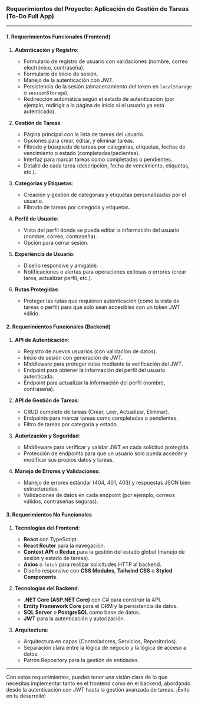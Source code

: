 ### Requerimientos del Proyecto: Aplicación de Gestión de Tareas (To-Do Full App)

---

#### 1. **Requerimientos Funcionales (Frontend)**

1. **Autenticación y Registro**:

   - Formulario de registro de usuario con validaciones (nombre, correo electrónico, contraseña).
   - Formulario de inicio de sesión.
   - Manejo de la autenticación con JWT.
   - Persistencia de la sesión (almacenamiento del token en `localStorage` o `sessionStorage`).
   - Redirección automática según el estado de autenticación (por ejemplo, redirigir a la página de inicio si el usuario ya está autenticado).

2. **Gestión de Tareas**:

   - Página principal con la lista de tareas del usuario.
   - Opciones para crear, editar, y eliminar tareas.
   - Filtrado y búsqueda de tareas por categorías, etiquetas, fechas de vencimiento o estado (completadas/pedientes).
   - Interfaz para marcar tareas como completadas o pendientes.
   - Detalle de cada tarea (descripción, fecha de vencimiento, etiquetas, etc.).

3. **Categorías y Etiquetas**:

   - Creación y gestión de categorías y etiquetas personalizadas por el usuario.
   - Filtrado de tareas por categoría y etiquetas.

4. **Perfil de Usuario**:

   - Vista del perfil donde se pueda editar la información del usuario (nombre, correo, contraseña).
   - Opción para cerrar sesión.

5. **Experiencia de Usuario**:

   - Diseño responsive y amigable.
   - Notificaciones o alertas para operaciones exitosas o errores (crear tarea, actualizar perfil, etc.).

6. **Rutas Protegidas**:
   - Proteger las rutas que requieren autenticación (como la vista de tareas o perfil) para que solo sean accesibles con un token JWT válido.

#### 2. **Requerimientos Funcionales (Backend)**

1. **API de Autenticación**:

   - Registro de nuevos usuarios (con validación de datos).
   - Inicio de sesión con generación de JWT.
   - Middleware para proteger rutas mediante la verificación del JWT.
   - Endpoint para obtener la información del perfil del usuario autenticado.
   - Endpoint para actualizar la información del perfil (nombre, contraseña).

2. **API de Gestión de Tareas**:

   - CRUD completo de tareas (Crear, Leer, Actualizar, Eliminar).
   - Endpoints para marcar tareas como completadas o pendientes.
   - Filtro de tareas por categoría y estado.

3. **Autorización y Seguridad**:

   - Middleware para verificar y validar JWT en cada solicitud protegida.
   - Protección de endpoints para que un usuario solo pueda acceder y modificar sus propios datos y tareas.

4. **Manejo de Errores y Validaciones**:
   - Manejo de errores estándar (404, 401, 403) y respuestas JSON bien estructuradas.
   - Validaciones de datos en cada endpoint (por ejemplo, correos válidos, contraseñas seguras).

#### 3. **Requerimientos No Funcionales**

1. **Tecnologías del Frontend**:

   - **React** con TypeScript.
   - **React Router** para la navegación.
   - **Context API** o **Redux** para la gestión del estado global (manejo de sesión y estado de tareas).
   - **Axios** o `fetch` para realizar solicitudes HTTP al backend.
   - Diseño responsive con **CSS Modules**, **Tailwind CSS** o **Styled Components**.

2. **Tecnologías del Backend**:

   - **.NET Core (ASP.NET Core)** con C# para construir la API.
   - **Entity Framework Core** para el ORM y la persistencia de datos.
   - **SQL Server** o **PostgreSQL** como base de datos.
   - **JWT** para la autenticación y autorización.

3. **Arquitectura**:
   - Arquitectura en capas (Controladores, Servicios, Repositorios).
   - Separación clara entre la lógica de negocio y la lógica de acceso a datos.
   - Patrón Repository para la gestión de entidades.

---

Con estos requerimientos, puedes tener una visión clara de lo que necesitas implementar tanto en el frontend como en el backend, abordando desde la autenticación con JWT hasta la gestión avanzada de tareas. ¡Éxito en tu desarrollo!
